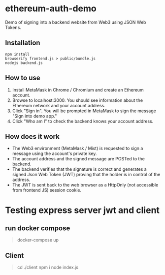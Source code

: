 # ethereum-auth-demo
Demo of signing into a backend website from Web3 using JSON Web Tokens.

## Installation
    npm install
    browserify frontend.js > public/bundle.js
    nodejs backend.js

## How to use
1. Install MetaMask in Chrome / Chromium and create an Ethereum account.
2. Browse to localhost:3000. You should see information about the Ethereum network and your account address.
3. Click "Sign in". You will be prompted in MetaMask to sign the message "Sign into demo app."
4. Click "Who am I" to check the backend knows your account address.

## How does it work
* The Web3 environment (MetaMask / Mist) is requested to sign a message using the account's private key.
* The account address and the signed message are POSTed to the backend.
* The backend verifies that the signature is correct and generates a signed Json Web Token (JWT) proving that the holder is in control of the address.
* The JWT is sent back to the web browser as a HttpOnly (not accessible from frontend JS) session cookie.


# Testing express server jwt and client

## run docker compose

> docker-compose up

## Client 

> cd ./client
> npm i 
> node index.js 
